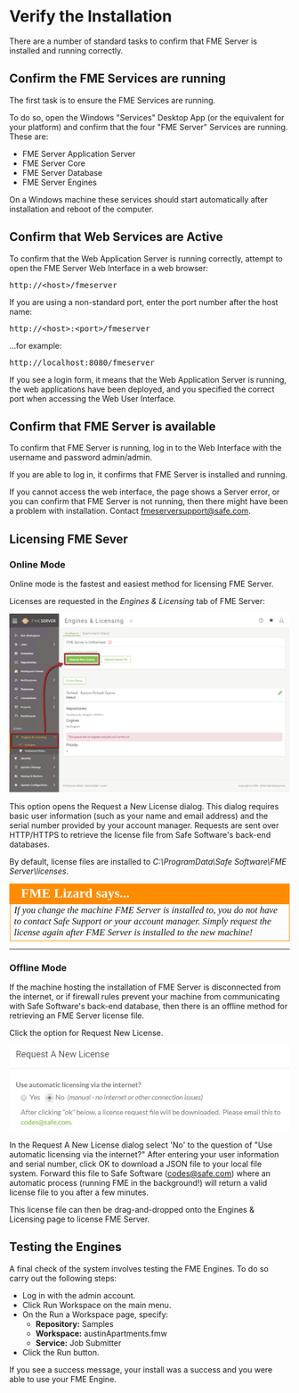 # Verify the Installation #

There are a number of standard tasks to confirm that FME Server is installed and running correctly.

## Confirm the FME Services are running ##

The first task is to ensure the FME Services are running.

To do so, open the Windows "Services" Desktop App (or the equivalent for your platform) and confirm that the four "FME Server" Services are running. These are:

- FME Server Application Server
- FME Server Core
- FME Server Database
- FME Server Engines

On a Windows machine these services should start automatically after installation and reboot of the computer.


## Confirm that Web Services are Active ##

To confirm that the Web Application Server is running correctly, attempt to open the FME Server Web Interface in a web browser:

<pre>
http://&lt;host&gt;/fmeserver
</pre>

If you are using a non-standard port, enter the port number after the host name:

<pre>
http://&lt;host&gt;:&lt;port&gt;/fmeserver
</pre>

...for example:

<pre>
http://localhost:8080/fmeserver
</pre>

If you see a login form, it means that the Web Application Server is running, the web applications have been deployed, and you specified the correct port when accessing the Web User Interface.


## Confirm that FME Server is available ##

To confirm that FME Server is running, log in to the Web Interface with the username and password admin/admin.

If you are able to log in, it confirms that FME Server is installed and running.

If you cannot access the web interface, the page shows a Server error, or you can confirm that FME Server is not running, then there might have been a problem with installation. Contact fmeserversupport@safe.com.


## Licensing FME Sever ##

### Online Mode ###

Online mode is the fastest and easiest method for licensing FME Server. 

Licenses are requested in the *Engines & Licensing* tab of FME Server:

![](./Images/2.009.Licensing.png)

This option opens the Request a New License dialog. This dialog requires basic user information (such as your name and email address) and the serial number provided by your account manager. Requests are sent over HTTP/HTTPS to retrieve the license file from Safe Software's back-end databases.

By default, license files are installed to *C:\ProgramData\Safe Software\FME Server\licenses*.

<!--Person X Says Section-->

<table style="border-spacing: 0px">
<tr>
<td style="vertical-align:middle;background-color:darkorange;border: 2px solid darkorange">
<i class="fa fa-quote-left fa-lg fa-pull-left fa-fw" style="color:white;padding-right: 12px;vertical-align:text-top"></i>
<span style="color:white;font-size:x-large;font-weight: bold;font-family:serif">FME Lizard says...</span>
</td>
</tr>

<tr>
<td style="border: 1px solid darkorange">
<span style="font-family:serif; font-style:italic; font-size:larger">
If you change the machine FME Server is installed to, you do not have to contact Safe Support or your account manager. Simply request the license again after FME Server is installed to the new machine!
</span>
</td>
</tr>
</table>

---

### Offline Mode ###

If the machine hosting the installation of FME Server is disconnected from the internet, or if firewall rules prevent your machine from communicating with Safe Software's back-end database, then there is an offline method for retrieving an FME Server license file.

Click the option for Request New License. 

![](./Images/2.010.LicensingOffline.png)

In the Request A New License dialog select 'No' to the question of "Use automatic licensing via the internet?" After entering your user information and serial number, click OK to download a JSON file to your local file system. Forward this file to Safe Software (codes@safe.com) where an automatic process (running FME in the background!) will return a valid license file to you after a few minutes.

This license file can then be drag-and-dropped onto the Engines & Licensing page to license FME Server.


## Testing the Engines ##

A final check of the system involves testing the FME Engines. To do so carry out the following steps:

- Log in with the admin account.
- Click Run Workspace on the main menu. 
- On the Run a Workspace page, specify:
	- **Repository:** Samples
	- **Workspace:** austinApartments.fmw
	- **Service:** Job Submitter
- Click the Run button.

If you see a success message, your install was a success and you were able to use your FME Engine.

